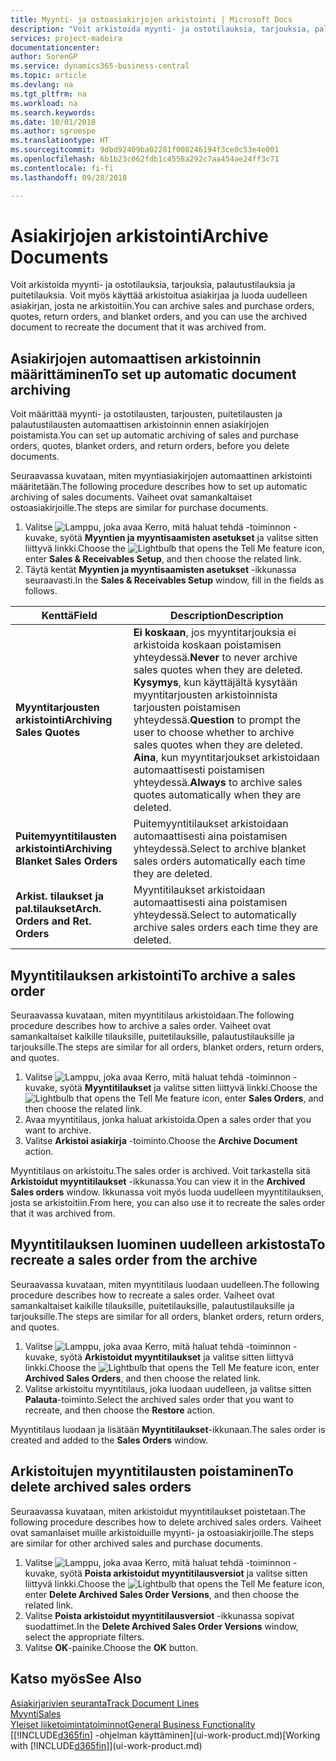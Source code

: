 ```yaml
---
title: Myynti- ja ostoasiakirjojen arkistointi | Microsoft Docs
description: "Voit arkistoida myynti- ja ostotilauksia, tarjouksia, palautustilauksia ja puitetilauksia. Voit myös käyttää arkistoitua asiakirjaa ja luoda uudelleen asiakirjan, josta ne arkistoitiin."
services: project-madeira
documentationcenter: 
author: SorenGP
ms.service: dynamics365-business-central
ms.topic: article
ms.devlang: na
ms.tgt_pltfrm: na
ms.workload: na
ms.search.keywords: 
ms.date: 10/01/2018
ms.author: sgroespe
ms.translationtype: HT
ms.sourcegitcommit: 9dbd92409ba02281f008246194f3ce0c53e4e001
ms.openlocfilehash: 6b1b23c062fdb1c4558a292c7aa454ae24ff3c71
ms.contentlocale: fi-fi
ms.lasthandoff: 09/28/2018

---
```

# <a name="archive-documents"></a><span data-ttu-id="d90d5-103">Asiakirjojen arkistointi</span><span class="sxs-lookup"><span data-stu-id="d90d5-103">Archive Documents</span></span>
<span data-ttu-id="d90d5-104">Voit arkistoida myynti- ja ostotilauksia, tarjouksia, palautustilauksia ja puitetilauksia. Voit myös käyttää arkistoitua asiakirjaa ja luoda uudelleen asiakirjan, josta ne arkistoitiin.</span><span class="sxs-lookup"><span data-stu-id="d90d5-104">You can archive sales and purchase orders, quotes, return orders, and blanket orders, and you can use the archived document to recreate the document that it was archived from.</span></span>

## <a name="to-set-up-automatic-document-archiving"></a><span data-ttu-id="d90d5-105">Asiakirjojen automaattisen arkistoinnin määrittäminen</span><span class="sxs-lookup"><span data-stu-id="d90d5-105">To set up automatic document archiving</span></span>  
<span data-ttu-id="d90d5-106">Voit määrittää myynti- ja ostotilausten, tarjousten, puitetilausten ja palautustilausten automaattisen arkistoinnin ennen asiakirjojen poistamista.</span><span class="sxs-lookup"><span data-stu-id="d90d5-106">You can set up automatic archiving of sales and purchase orders, quotes, blanket orders, and return orders, before you delete documents.</span></span>

<span data-ttu-id="d90d5-107">Seuraavassa kuvataan, miten myyntiasiakirjojen automaattinen arkistointi määritetään.</span><span class="sxs-lookup"><span data-stu-id="d90d5-107">The following procedure describes how to set up automatic archiving of sales documents.</span></span> <span data-ttu-id="d90d5-108">Vaiheet ovat samankaltaiset ostoasiakirjoille.</span><span class="sxs-lookup"><span data-stu-id="d90d5-108">The steps are similar for purchase documents.</span></span>
1.  <span data-ttu-id="d90d5-109">Valitse ![Lamppu, joka avaa Kerro, mitä haluat tehdä -toiminnon](media/ui-search/search_small.png "Kerro, mitä haluat tehdä") -kuvake, syötä **Myyntien ja myyntisaamisten asetukset** ja valitse sitten liittyvä linkki.</span><span class="sxs-lookup"><span data-stu-id="d90d5-109">Choose the ![Lightbulb that opens the Tell Me feature](media/ui-search/search_small.png "Tell me what you want to do") icon, enter **Sales & Receivables Setup**, and then choose the related link.</span></span>
2. <span data-ttu-id="d90d5-110">Täytä kentät **Myyntien ja myyntisaamisten asetukset** -ikkunassa seuraavasti.</span><span class="sxs-lookup"><span data-stu-id="d90d5-110">In the **Sales & Receivables Setup** window, fill in the fields as follows.</span></span>

|<span data-ttu-id="d90d5-111">Kenttä</span><span class="sxs-lookup"><span data-stu-id="d90d5-111">Field</span></span>|<span data-ttu-id="d90d5-112">Description</span><span class="sxs-lookup"><span data-stu-id="d90d5-112">Description</span></span>|
|-----|-----------|
|<span data-ttu-id="d90d5-113">**Myyntitarjousten arkistointi**</span><span class="sxs-lookup"><span data-stu-id="d90d5-113">**Archiving Sales Quotes**</span></span>|<span data-ttu-id="d90d5-114">**Ei koskaan**, jos myyntitarjouksia ei arkistoida koskaan poistamisen yhteydessä.</span><span class="sxs-lookup"><span data-stu-id="d90d5-114">**Never** to never archive sales quotes when they are deleted.</span></span> <span data-ttu-id="d90d5-115">**Kysymys**, kun käyttäjältä kysytään myyntitarjousten arkistoinnista tarjousten poistamisen yhteydessä.</span><span class="sxs-lookup"><span data-stu-id="d90d5-115">**Question** to prompt the user to choose whether to archive sales quotes when they are deleted.</span></span> <span data-ttu-id="d90d5-116">**Aina**, kun myyntitarjoukset arkistoidaan automaattisesti poistamisen yhteydessä.</span><span class="sxs-lookup"><span data-stu-id="d90d5-116">**Always** to archive sales quotes automatically when they are deleted.</span></span>|
|<span data-ttu-id="d90d5-117">**Puitemyyntitilausten arkistointi**</span><span class="sxs-lookup"><span data-stu-id="d90d5-117">**Archiving Blanket Sales Orders**</span></span>|<span data-ttu-id="d90d5-118">Puitemyyntitilaukset arkistoidaan automaattisesti aina poistamisen yhteydessä.</span><span class="sxs-lookup"><span data-stu-id="d90d5-118">Select to archive blanket sales orders automatically each time they are deleted.</span></span>|
|<span data-ttu-id="d90d5-119">**Arkist. tilaukset ja pal.tilaukset**</span><span class="sxs-lookup"><span data-stu-id="d90d5-119">**Arch. Orders and Ret. Orders**</span></span>|<span data-ttu-id="d90d5-120">Myyntitilaukset arkistoidaan automaattisesti aina poistamisen yhteydessä.</span><span class="sxs-lookup"><span data-stu-id="d90d5-120">Select to automatically archive sales orders each time they are deleted.</span></span>|

## <a name="to-archive-a-sales-order"></a><span data-ttu-id="d90d5-121">Myyntitilauksen arkistointi</span><span class="sxs-lookup"><span data-stu-id="d90d5-121">To archive a sales order</span></span>
<span data-ttu-id="d90d5-122">Seuraavassa kuvataan, miten myyntitilaus arkistoidaan.</span><span class="sxs-lookup"><span data-stu-id="d90d5-122">The following procedure describes how to archive a sales order.</span></span> <span data-ttu-id="d90d5-123">Vaiheet ovat samankaltaiset kaikille tilauksille, puitetilauksille, palautustilauksille ja tarjouksille.</span><span class="sxs-lookup"><span data-stu-id="d90d5-123">The steps are similar for all orders, blanket orders, return orders, and quotes.</span></span>

1.  <span data-ttu-id="d90d5-124">Valitse ![Lamppu, joka avaa Kerro, mitä haluat tehdä -toiminnon](media/ui-search/search_small.png "Kerro, mitä haluat tehdä") -kuvake, syötä **Myyntitilaukset** ja valitse sitten liittyvä linkki.</span><span class="sxs-lookup"><span data-stu-id="d90d5-124">Choose the ![Lightbulb that opens the Tell Me feature](media/ui-search/search_small.png "Tell me what you want to do") icon, enter **Sales Orders**, and then choose the related link.</span></span>  
2.  <span data-ttu-id="d90d5-125">Avaa myyntitilaus, jonka haluat arkistoida.</span><span class="sxs-lookup"><span data-stu-id="d90d5-125">Open a sales order that you want to archive.</span></span>  
3.  <span data-ttu-id="d90d5-126">Valitse **Arkistoi asiakirja** -toiminto.</span><span class="sxs-lookup"><span data-stu-id="d90d5-126">Choose the **Archive Document** action.</span></span>

<span data-ttu-id="d90d5-127">Myyntitilaus on arkistoitu.</span><span class="sxs-lookup"><span data-stu-id="d90d5-127">The sales order is archived.</span></span> <span data-ttu-id="d90d5-128">Voit tarkastella sitä **Arkistoidut myyntitilaukset** -ikkunassa.</span><span class="sxs-lookup"><span data-stu-id="d90d5-128">You can view it in the **Archived Sales orders** window.</span></span> <span data-ttu-id="d90d5-129">Ikkunassa voit myös luoda uudelleen myyntitilauksen, josta se arkistoitiin.</span><span class="sxs-lookup"><span data-stu-id="d90d5-129">From here, you can also use it to recreate the sales order that it was archived from.</span></span>

## <a name="to-recreate-a-sales-order-from-the-archive"></a><span data-ttu-id="d90d5-130">Myyntitilauksen luominen uudelleen arkistosta</span><span class="sxs-lookup"><span data-stu-id="d90d5-130">To recreate a sales order from the archive</span></span>
<span data-ttu-id="d90d5-131">Seuraavassa kuvataan, miten myyntitilaus luodaan uudelleen.</span><span class="sxs-lookup"><span data-stu-id="d90d5-131">The following procedure describes how to recreate a sales order.</span></span> <span data-ttu-id="d90d5-132">Vaiheet ovat samankaltaiset kaikille tilauksille, puitetilauksille, palautustilauksille ja tarjouksille.</span><span class="sxs-lookup"><span data-stu-id="d90d5-132">The steps are similar for all orders, blanket orders, return orders, and quotes.</span></span>

1.  <span data-ttu-id="d90d5-133">Valitse ![Lamppu, joka avaa Kerro, mitä haluat tehdä -toiminnon](media/ui-search/search_small.png "Kerro, mitä haluat tehdä") -kuvake, syötä **Arkistoidut myyntitilaukset** ja valitse sitten liittyvä linkki.</span><span class="sxs-lookup"><span data-stu-id="d90d5-133">Choose the ![Lightbulb that opens the Tell Me feature](media/ui-search/search_small.png "Tell me what you want to do") icon, enter **Archived Sales Orders**, and then choose the related link.</span></span>
2.  <span data-ttu-id="d90d5-134">Valitse arkistoitu myyntitilaus, joka luodaan uudelleen, ja valitse sitten **Palauta**-toiminto.</span><span class="sxs-lookup"><span data-stu-id="d90d5-134">Select the archived sales order that you want to recreate, and then choose the **Restore** action.</span></span>  

<span data-ttu-id="d90d5-135">Myyntitilaus luodaan ja lisätään **Myyntitilaukset**-ikkunaan.</span><span class="sxs-lookup"><span data-stu-id="d90d5-135">The sales order is created and added to the **Sales Orders** window.</span></span>

## <a name="to-delete-archived-sales-orders"></a><span data-ttu-id="d90d5-136">Arkistoitujen myyntitilausten poistaminen</span><span class="sxs-lookup"><span data-stu-id="d90d5-136">To delete archived sales orders</span></span>
<span data-ttu-id="d90d5-137">Seuraavassa kuvataan, miten arkistoidut myyntitilaukset poistetaan.</span><span class="sxs-lookup"><span data-stu-id="d90d5-137">The following procedure describes how to delete archived sales orders.</span></span> <span data-ttu-id="d90d5-138">Vaiheet ovat samanlaiset muille arkistoiduille myynti- ja ostoasiakirjoille.</span><span class="sxs-lookup"><span data-stu-id="d90d5-138">The steps are similar for other archived sales and purchase documents.</span></span>

1.  <span data-ttu-id="d90d5-139">Valitse ![Lamppu, joka avaa Kerro, mitä haluat tehdä -toiminnon](media/ui-search/search_small.png "Kerro, mitä haluat tehdä") -kuvake, syötä **Poista arkistoidut myyntitilausversiot** ja valitse sitten liittyvä linkki.</span><span class="sxs-lookup"><span data-stu-id="d90d5-139">Choose the ![Lightbulb that opens the Tell Me feature](media/ui-search/search_small.png "Tell me what you want to do") icon, enter **Delete Archived Sales Order Versions**, and then choose the related link.</span></span>  
2.  <span data-ttu-id="d90d5-140">Valitse **Poista arkistoidut myyntitilausversiot** -ikkunassa sopivat suodattimet.</span><span class="sxs-lookup"><span data-stu-id="d90d5-140">In the **Delete Archived Sales Order Versions** window, select the appropriate filters.</span></span>  
3.  <span data-ttu-id="d90d5-141">Valitse **OK**-painike.</span><span class="sxs-lookup"><span data-stu-id="d90d5-141">Choose the **OK** button.</span></span>

## <a name="see-also"></a><span data-ttu-id="d90d5-142">Katso myös</span><span class="sxs-lookup"><span data-stu-id="d90d5-142">See Also</span></span>
[<span data-ttu-id="d90d5-143">Asiakirjarivien seuranta</span><span class="sxs-lookup"><span data-stu-id="d90d5-143">Track Document Lines</span></span>](across-how-to-track-document-lines.md)  
[<span data-ttu-id="d90d5-144">Myynti</span><span class="sxs-lookup"><span data-stu-id="d90d5-144">Sales</span></span>](sales-manage-sales.md)  
[<span data-ttu-id="d90d5-145">Yleiset liiketoimintatoiminnot</span><span class="sxs-lookup"><span data-stu-id="d90d5-145">General Business Functionality</span></span>](ui-across-business-areas.md)  
<span data-ttu-id="d90d5-146">[[!INCLUDE[d365fin](includes/d365fin_md.md)] -ohjelman käyttäminen](ui-work-product.md)</span><span class="sxs-lookup"><span data-stu-id="d90d5-146">[Working with [!INCLUDE[d365fin](includes/d365fin_md.md)]](ui-work-product.md)</span></span>

